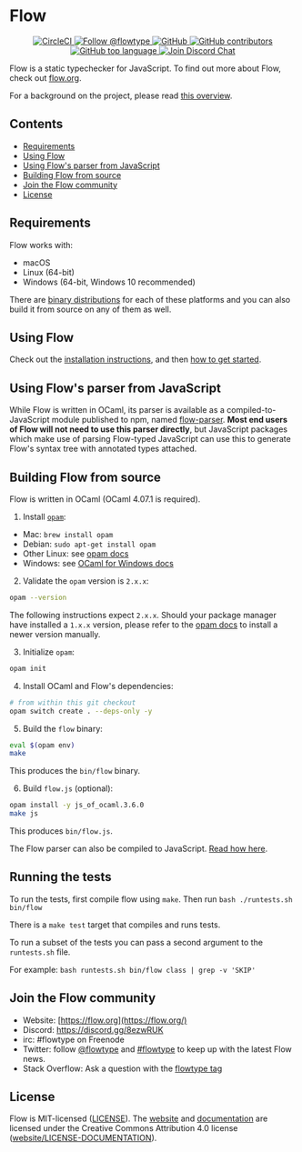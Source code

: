 # Flow
<p align="center">
  <a href="https://circleci.com/gh/facebook/flow/tree/master">
    <img src="https://circleci.com/gh/facebook/flow/tree/master.svg?style=shield" alt="CircleCI" />
  </a>
  <a href="https://twitter.com/flowtype">
   <img src="https://img.shields.io/twitter/follow/flowtype?style=social" alt="Follow @flowtype" />
  </a>
  <a href="https://github.com/facebook/flow/blob/master/LICENSE">
    <img alt="GitHub" src="https://img.shields.io/github/license/facebook/flow">
  </a>
  <a href="https://github.com/facebook/flow/graphs/contributors">
   <img alt="GitHub contributors" src="https://img.shields.io/github/contributors/facebook/flow">
  </a>
  <a href="">
    <img alt="GitHub top language" src="https://img.shields.io/github/languages/top/facebook/flow">
  </a>
  <a href="https://discordapp.com/invite/8ezwRUK">
     <img alt="Join Discord Chat" src="https://img.shields.io/discord/539606376339734558.svg?label=discord&logo=discord&logoColor=white">
  </a>
</p>


Flow is a static typechecker for JavaScript. To find out more about Flow, check out [flow.org](https://flow.org/).

For a background on the project, please read [this overview](https://flow.org/en/docs/lang/).

## Contents

- [Requirements](#requirements)
- [Using Flow](#using-flow)
- [Using Flow's parser from JavaScript](#using-flows-parser-from-javascript)
- [Building Flow from source](#building-flow-from-source)
- [Join the Flow community](#join-the-flow-community)
- [License](#license)


## Requirements

Flow works with:

* macOS
* Linux (64-bit)
* Windows (64-bit, Windows 10 recommended)

There are [binary distributions](https://github.com/facebook/flow/releases) for each of these platforms and you can also build it from source on any of them as well.

## Using Flow

Check out the [installation instructions](https://flow.org/en/docs/install/), and then [how to get started](https://flow.org/en/docs/usage/).

## Using Flow's parser from JavaScript

While Flow is written in OCaml, its parser is available as a compiled-to-JavaScript module published to npm, named [flow-parser](https://www.npmjs.com/package/flow-parser). **Most end users of Flow
will not need to use this parser directly**, but JavaScript packages which make use of parsing
Flow-typed JavaScript can use this to generate Flow's syntax tree with annotated types attached.

## Building Flow from source

Flow is written in OCaml (OCaml 4.07.1 is required).

1. Install [`opam`](https://opam.ocaml.org):

  - Mac: `brew install opam`
  - Debian: `sudo apt-get install opam`
  - Other Linux: see [opam docs](https://opam.ocaml.org/doc/Install.html)
  - Windows: see [OCaml for Windows docs](https://fdopen.github.io/opam-repository-mingw/installation/)

2. Validate the `opam` version is `2.x.x`:

  ```sh
  opam --version
  ```

  The following instructions expect `2.x.x`.
  Should your package manager have installed a `1.x.x` version,
  please refer to the [opam docs](https://opam.ocaml.org/doc/Install.html) to install a newer version manually.

3. Initialize `opam`:

  ```sh
  opam init
  ```

4. Install OCaml and Flow's dependencies:

  ```sh
  # from within this git checkout
  opam switch create . --deps-only -y
  ```

5. Build the `flow` binary:

  ```sh
  eval $(opam env)
  make
  ```

  This produces the `bin/flow` binary.

6. Build `flow.js` (optional):

  ```sh
  opam install -y js_of_ocaml.3.6.0
  make js
  ```

  This produces `bin/flow.js`.

  The Flow parser can also be compiled to JavaScript. [Read how here](src/parser/README.md).

## Running the tests

To run the tests, first compile flow using `make`. Then run `bash ./runtests.sh bin/flow`

There is a `make test` target that compiles and runs tests.

To run a subset of the tests you can pass a second argument to the `runtests.sh` file.

For example: `bash runtests.sh bin/flow class | grep -v 'SKIP'`

## Join the Flow community
* Website: [https://flow.org](https://flow.org/)
* Discord: https://discord.gg/8ezwRUK
* irc: #flowtype on Freenode
* Twitter: follow [@flowtype](https://twitter.com/flowtype) and [#flowtype](https://twitter.com/hashtag/flowtype) to keep up with the latest Flow news.
* Stack Overflow: Ask a question with the [flowtype tag](https://stackoverflow.com/questions/tagged/flowtype)

## License
Flow is MIT-licensed ([LICENSE](https://github.com/facebook/flow/blob/master/LICENSE)). The [website](https://flow.org/) and [documentation](https://flow.org/en/docs/) are licensed under the Creative Commons Attribution 4.0 license ([website/LICENSE-DOCUMENTATION](https://github.com/facebook/flow/blob/master/website/LICENSE-DOCUMENTATION)).
